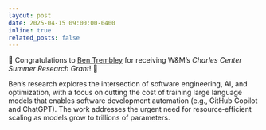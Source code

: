 ```yaml
---
layout: post
date: 2025-04-15 09:00:00-0400
inline: true
related_posts: false
---
```


<p>🎉 Congratulations to <a href="https://aura-se-lab.github.io/people/" target="_blank">Ben Trembley</a> for receiving W&M’s <em>Charles Center Summer Research Grant</em>! 👏</p>

<p>Ben’s research explores the intersection of software engineering, AI, and optimization, with a focus on cutting the cost of training large language models that enables software development automation (e.g., GitHub Copilot and ChatGPT). The work addresses the urgent need for resource‑efficient scaling as models grow to trillions of parameters.</p>